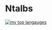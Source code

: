 # Ntalbs

[![my top langauges](https://github-readme-stats.vercel.app/api/top-langs/?username=ntalbs&layout=compact&theme=dracula)](https://github.com/ntalbs)
